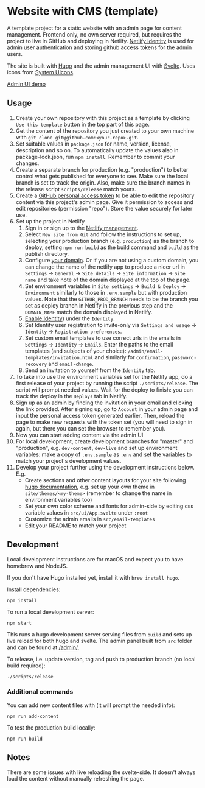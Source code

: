 # Website with CMS (template)

A template project for a static website with an admin page for content management. Frontend only, no own server required, but requires the project to live in GitHub and deploying in Netlify. [Netlify Identity](https://docs.netlify.com/visitor-access/identity/) is used for admin user authentication and storing github access tokens for the admin users.

The site is built with [Hugo](https://gohugo.io/) and the admin management UI with [Svelte](https://svelte.dev/). Uses icons from [System UIcons](https://systemuicons.com/).

[Admin UI demo](https://website-with-cms-demo.netlify.app/admin/)

## Usage

1. Create your own repository with this project as a template by clicking `Use this template` button in the top part of this page.
1. Get the content of the repository you just created to your own machine with `git clone git@github.com:<your-repo>.git`.
1. Set suitable values in `package.json` for name, version, license, description and so on. To automatically update the values also in package-lock.json, run `npm install`. Remember to commit your changes.
1. Create a separate branch for production (e.g. "production") to better control what gets published for everyone to see. Make sure the local branch is set to track the origin. Also, make sure the branch names in the release script `scripts/release` match yours.
1. Create a [GitHub personal access token](https://docs.github.com/en/github/authenticating-to-github/creating-a-personal-access-token) to be able to edit the repository content via this project's admin page. Give it permission to access and edit repositories (permission "repo"). Store the value securely for later use.
1. Set up the project in Netlify
   1. Sign in or sign up to the [Netlify management](https://app.netlify.com/).
   1. Select `New site from Git` and follow the instructions to set up, selecting your production branch (e.g. `production`) as the branch to deploy, setting `npm run build` as the build command and `build` as the publish directory.
   1. Configure [your domain](https://docs.netlify.com/domains-https/custom-domains/#definitions). Or if you are not using a custom domain, you can change the name of the netlify app to produce a nicer url in `Settings` -> `General` -> `Site details` -> `Site information` -> `Site name` and take note of the domain displayed at the top of the page.
   1. Set environment variables in `Site settings` -> `Build & Deploy` -> `Environment` similarly to those in `.env.sample` but with production values. Note that the `GITHUB_PROD_BRANCH` needs to be the branch you set as deploy branch in Netlify in the previous step and the `DOMAIN_NAME` match the domain displayed in Netlify.
   1. [Enable Identity](https://docs.netlify.com/visitor-access/identity/#enable-identity-in-the-ui)) under the `Identity`.
   1. Set Identity user registration to invite-only via `Settings and usage` -> `Identity` -> `Registration preferences`.
   1. Set custom email templates to use correct urls in the emails in `Settings` -> `Identity` -> `Emails`. Enter the paths to the email templates (and subjects of your choice): `/admin/email-templates/invitation.html` and similarly for `confirmation`, `password-recovery` and `email-change`.
   1. Send an invitation to yourself from the `Identity` tab.
1. To take into use the environment variables set for the Netlify app, do a first release of your project by running the script `./scripts/release`. The script will prompt needed values. Wait for the deploy to finish: you can track the deploy in the `Deploys` tab in Netlify.
1. Sign up as an admin by finding the invitation in your email and clicking the link provided. After signing up, go to `Account` in your admin page and input the personal access token generated earlier. Then, reload the page to make new requests with the token set (you will need to sign in again, but there you can set the browser to remember you).
1. Now you can start adding content via the admin UI
1. For local development, create development branches for "master" and "production", e.g. `dev-content`, `dev-live` and set up environment variables: make a copy of `.env.sample` as `.env` and set the variables to match your project's development values.
1. Develop your project further using the development instructions below. E.g.
   - Create sections and other content layouts for your site following [hugo documentation](https://gohugo.io/documentation/), e.g. set up your own theme in `site/themes/<my-theme>` (remember to change the name in environment variables too)
   - Set your own color scheme and fonts for admin-side by editing css variable values in `src/ui/App.svelte` under `:root`
   - Customize the admin emails in `src/email-templates`
   - Edit your README to match your project

## Development

Local development instructions are for macOS and expect you to have homebrew and NodeJS.

If you don't have Hugo installed yet, install it with `brew install hugo`.

Install dependencies:

```
npm install
```

To run a local development server:

```
npm start
```

This runs a hugo development server serving files from `build` and sets up live reload for both hugo and svelte. The admin panel built from `src` folder and can be found at [/admin/](http://localhost:1313/admin/).

To release, i.e. update version, tag and push to production branch (no local build required):

```
./scripts/release
```

### Additional commands

You can add new content files with (it will prompt the needed info):

```
npm run add-content
```

To test the production build locally:

```
npm run build
```

## Notes

There are some issues with live reloading the svelte-side. It doesn't always load the content without manually refreshing the page.
